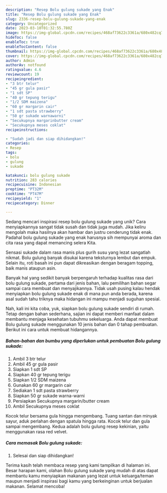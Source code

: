 ```yaml
---
description: "Resep Bolu gulung sukade yang Enak"
title: "Resep Bolu gulung sukade yang Enak"
slug: 2336-resep-bolu-gulung-sukade-yang-enak
category: Uncategorized
date: 2023-03-10T01:32:55.780Z
image: https://img-global.cpcdn.com/recipes/468af73622c3361a/680x482cq70/bolu-gulung-sukade-foto-resep-utama.jpg
hideToc: false
enableToc: true
enableTocContent: false
thumbnail: https://img-global.cpcdn.com/recipes/468af73622c3361a/680x482cq70/bolu-gulung-sukade-foto-resep-utama.jpg
cover: https://img-global.cpcdn.com/recipes/468af73622c3361a/680x482cq70/bolu-gulung-sukade-foto-resep-utama.jpg
author: Admin
authorAv: notfound
ratingvalue: 4.6
reviewcount: 19
recipeingredient:
- "3 btr telur"
- "45 gr gula pasir"
- "1 sdt SP"
- "40 gr tepung terigu"
- "1/2 SDM maizena"
- "60 gr margarin cair"
- "1 sdt pasta strawberry"
- "50 gr sukade warnawarni"
- "Secukupnya margarinbutter cream"
- "Secukupnya meses coklat"
recipeinstructions:

- "Sudah jadi dan siap dihidangkan!"
categories:
- Resep
tags:
- bolu
- gulung
- sukade

katakunci: bolu gulung sukade 
nutrition: 283 calories
recipecuisine: Indonesian
preptime: "PT32M"
cooktime: "PT47M"
recipeyield: "1"
recipecategory: Dinner

---
```





Sedang mencari inspirasi resep bolu gulung sukade yang unik? Cara menyiapkannya sangat tidak susah dan tidak juga mudah. Jika keliru mengolah maka hasilnya akan hambar dan justru cenderung tidak enak. Padahal bolu gulung sukade yang enak harusnya sih mempunyai aroma dan cita rasa yang dapat memancing selera Kita.





Sensasi sukade dalam rasa manis plus gurih susu yang lezat sangatlah nikmat. Bolu gulung banyak disukai karena teksturnya lembut dan empuk. Selain itu, roti basah ini pun dapat dikreasikan dengan beragam topping, baik manis ataupun asin.

Banyak hal yang sedikit banyak berpengaruh terhadap kualitas rasa dari bolu gulung sukade, pertama dari jenis bahan, lalu pemilihan bahan segar sampai cara membuat dan menyajikannya. Tidak usah pusing kalau hendak menyiapkan bolu gulung sukade enak di mana pun anda berada, karena asal sudah tahu triknya maka hidangan ini mampu menjadi suguhan spesial.






Nah, kali ini kita coba, yuk, siapkan bolu gulung sukade sendiri di rumah. Tetap dengan bahan sederhana, sajian ini dapat memberi manfaat dalam membantu menjaga kesehatan tubuhmu sekeluarga. Anda dapat membuat Bolu gulung sukade menggunakan 10 jenis bahan dan 0 tahap pembuatan. Berikut ini cara untuk membuat hidangannya.

<!--inarticleads1-->

##### Bahan-bahan dan bumbu yang diperlukan untuk pembuatan Bolu gulung sukade:

1. Ambil 3 btr telur
1. Ambil 45 gr gula pasir
1. Siapkan 1 sdt SP
1. Siapkan 40 gr tepung terigu
1. Siapkan 1/2 SDM maizena
1. Gunakan 60 gr margarin cair
1. Sediakan 1 sdt pasta strawberry
1. Siapkan 50 gr sukade warna-warni
1. Persiapkan Secukupnya margarin/butter cream
1. Ambil Secukupnya meses coklat


Kocok telur bersama gula hingga mengembang. Tuang santan dan minyak sayur, aduk perlahan dengan spatula hingga rata. Kocok telur dan gula sampai mengembang. Kedua adalah bolu gulung resep kekinian, yaitu menggunakan rasa red velvet. 

<!--inarticleads2-->

##### Cara memasak Bolu gulung sukade:


1. Selesai dan siap dihidangkan!



Terima kasih telah membaca resep yang kami tampilkan di halaman ini. Besar harapan kami, olahan Bolu gulung sukade yang mudah di atas dapat membantu kamu menyiapkan makanan yang lezat untuk keluarga/teman maupun menjadi inspirasi bagi kamu yang berkeinginan untuk berjualan makanan. Selamat mencoba!

